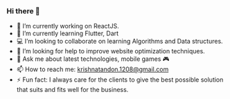 ### Hi there 👋

<!--
**krishnatandon1208/krishnatandon1208** is a ✨ _special_ ✨ repository because its `README.md` (this file) appears on your GitHub profile -->

- 🔭 I’m currently working on ReactJS.
- 🌱 I’m currently learning Flutter, Dart
- 💻 I’m looking to collaborate on learning Algorithms and Data structures.
- 🤔 I’m looking for help to improve website optimization techniques.
- 💬 Ask me about latest technologies, mobile games 🎮
- 📫 How to reach me: krishnatandon.1208@gmail.com
- ⚡ Fun fact: I always care for the clients to give the best possible solution that suits and fits well for the business.

